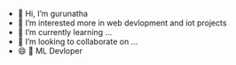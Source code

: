 - 👋 Hi, I’m gurunatha
- 👀 I’m interested more in web devlopment and iot projects
- 🌱 I’m currently learning ...
- 💞️ I’m looking to collaborate on ...
- 😄 🌺 ML Devloper
<!--START_SECTION:waka-->

<!--END_SECTION:waka-->

<!---
gurunathasmb/gurunathasmb is a ✨ special ✨ repository because its `README.md` (this file) appears on your GitHub profile.
You can click the Preview link to take a look at your changes.
--->
